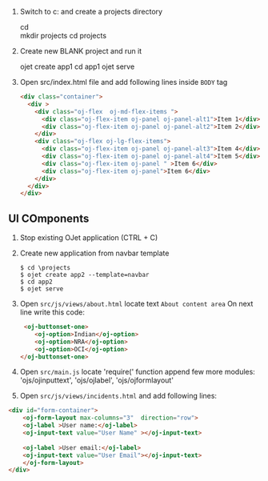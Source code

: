 1. Switch to c: and create a projects directory

    cd \
    mkdir projects
    cd projects

2.  Create new BLANK project and run it 

    ojet create app1 
    cd app1
    ojet serve

3.  Open src/index.html file and add following lines inside `BODY` tag
    
    ```html
    <div class="container"> 
      <div >
        <div class="oj-flex  oj-md-flex-items ">
          <div class="oj-flex-item oj-panel oj-panel-alt1">Item 1</div>
          <div class="oj-flex-item oj-panel oj-panel-alt2">Item 2</div>
        </div>
        <div class="oj-flex oj-lg-flex-items">
          <div class="oj-flex-item oj-panel oj-panel-alt3">Item 4</div>
          <div class="oj-flex-item oj-panel oj-panel-alt4">Item 5</div>
          <div class="oj-flex-item oj-panel " >Item 6</div>
          <div class="oj-flex-item oj-panel">Item 6</div>
        </div>
      </div>
    </div>
    ```

## UI COmponents

1.  Stop existing OJet application (CTRL + C)
2.  Create new application from navbar template

    ```
    $ cd \projects
    $ ojet create app2 --template=navbar
    $ cd app2
    $ ojet serve
    ```
  
3.  Open `src/js/views/about.html` locate text `About content area` 
    On next line write this code:

    ```html
     <oj-buttonset-one>   
        <oj-option>Indian</oj-option>
        <oj-option>NRA</oj-option>
        <oj-option>OCI</oj-option>
    </oj-buttonset-one>
    ```

4.  Open `src/main.js` locate 'require(' function
    append few more modules:
       'ojs/ojinputtext', 'ojs/ojlabel', 'ojs/ojformlayout'

5.  Open `src/js/views/incidents.html` and add following lines:
  ```html
  <div id="form-container">
      <oj-form-layout max-columns="3"  direction="row">
      <oj-label >User name:</oj-label>      
      <oj-input-text value="User Name" ></oj-input-text>
      
      <oj-label >User email:</oj-label>      
      <oj-input-text value="User Email"></oj-input-text>
      </oj-form-layout>
  </div>
  ```